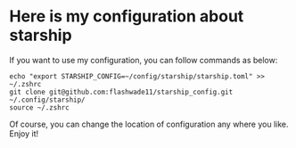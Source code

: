 # Here is my configuration about starship


If you want to use my configuration, you can follow commands as below:
```shell
echo "export STARSHIP_CONFIG=~/config/starship/starship.toml" >> ~/.zshrc
git clone git@github.com:flashwade11/starship_config.git ~/.config/starship/
source ~/.zshrc
```

Of course, you can change the location of configuration any where you like. Enjoy it!
